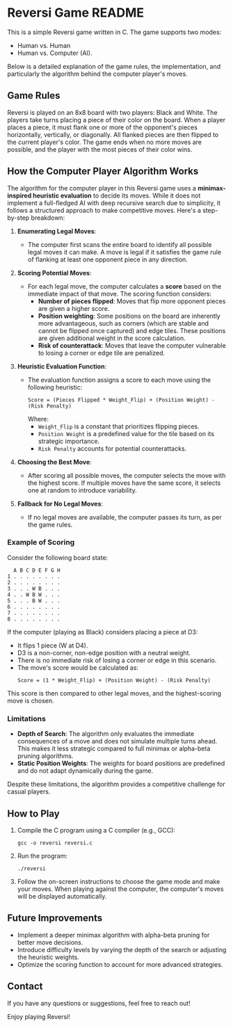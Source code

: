 
# Reversi Game README

This is a simple Reversi game written in C. The game supports two modes: 
- Human vs. Human 
- Human vs. Computer (AI).

Below is a detailed explanation of the game rules, the implementation, and particularly the algorithm behind the computer player's moves.

## Game Rules
Reversi is played on an 8x8 board with two players: Black and White. The players take turns placing a piece of their color on the board. When a player places a piece, it must flank one or more of the opponent's pieces horizontally, vertically, or diagonally. All flanked pieces are then flipped to the current player's color. The game ends when no more moves are possible, and the player with the most pieces of their color wins.

## How the Computer Player Algorithm Works

The algorithm for the computer player in this Reversi game uses a **minimax-inspired heuristic evaluation** to decide its moves. While it does not implement a full-fledged AI with deep recursive search due to simplicity, it follows a structured approach to make competitive moves. Here's a step-by-step breakdown:

1. **Enumerating Legal Moves**:
   - The computer first scans the entire board to identify all possible legal moves it can make. A move is legal if it satisfies the game rule of flanking at least one opponent piece in any direction.

2. **Scoring Potential Moves**:
   - For each legal move, the computer calculates a **score** based on the immediate impact of that move. The scoring function considers:
     - **Number of pieces flipped**: Moves that flip more opponent pieces are given a higher score.
     - **Position weighting**: Some positions on the board are inherently more advantageous, such as corners (which are stable and cannot be flipped once captured) and edge tiles. These positions are given additional weight in the score calculation.
     - **Risk of counterattack**: Moves that leave the computer vulnerable to losing a corner or edge tile are penalized.

3. **Heuristic Evaluation Function**:
   - The evaluation function assigns a score to each move using the following heuristic:
     ```
     Score = (Pieces Flipped * Weight_Flip) + (Position Weight) - (Risk Penalty)
     ```
     Where:
     - `Weight_Flip` is a constant that prioritizes flipping pieces.
     - `Position Weight` is a predefined value for the tile based on its strategic importance.
     - `Risk Penalty` accounts for potential counterattacks.

4. **Choosing the Best Move**:
   - After scoring all possible moves, the computer selects the move with the highest score. If multiple moves have the same score, it selects one at random to introduce variability.

5. **Fallback for No Legal Moves**:
   - If no legal moves are available, the computer passes its turn, as per the game rules.

### Example of Scoring
Consider the following board state:

```
  A B C D E F G H
1 . . . . . . . .
2 . . . . . . . .
3 . . . W B . . .
4 . . W B W . . .
5 . . . B W . . .
6 . . . . . . . .
7 . . . . . . . .
8 . . . . . . . .
```

If the computer (playing as Black) considers placing a piece at D3:
- It flips 1 piece (W at D4).
- D3 is a non-corner, non-edge position with a neutral weight.
- There is no immediate risk of losing a corner or edge in this scenario.
- The move's score would be calculated as:
  ```
  Score = (1 * Weight_Flip) + (Position Weight) - (Risk Penalty)
  ```

This score is then compared to other legal moves, and the highest-scoring move is chosen.

### Limitations
- **Depth of Search**: The algorithm only evaluates the immediate consequences of a move and does not simulate multiple turns ahead. This makes it less strategic compared to full minimax or alpha-beta pruning algorithms.
- **Static Position Weights**: The weights for board positions are predefined and do not adapt dynamically during the game.

Despite these limitations, the algorithm provides a competitive challenge for casual players.

## How to Play

1. Compile the C program using a C compiler (e.g., GCC):
   ```
   gcc -o reversi reversi.c
   ```

2. Run the program:
   ```
   ./reversi
   ```

3. Follow the on-screen instructions to choose the game mode and make your moves. When playing against the computer, the computer's moves will be displayed automatically.

## Future Improvements
- Implement a deeper minimax algorithm with alpha-beta pruning for better move decisions.
- Introduce difficulty levels by varying the depth of the search or adjusting the heuristic weights.
- Optimize the scoring function to account for more advanced strategies.

## Contact
If you have any questions or suggestions, feel free to reach out!

Enjoy playing Reversi!
